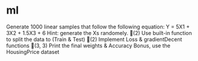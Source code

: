 # ml
Generate 1000 linear samples that follow the following equation: 
Y = 5X1 + 3X2 + 1.5X3 + 6
Hint: generate the Xs randomely. (2)
Use built-in function to split the data to (Train & Test) (2)
Implement Loss & gradientDecent functions (3, 3)
Print the final weights & Accuracy
Bonus, use the HousingPrice dataset
